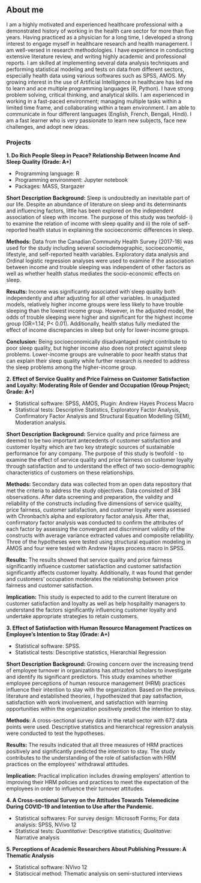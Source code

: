 ## About me

I am a highly motivated and experienced healthcare professional with a demonstrated history of working in the health care sector for more than five years. Having practiced as a physician for a long time, I developed a strong interest to engage myself in healthcare research and health management. I am well-versed in research methodologies. I have experience in conducting extensive literature review, and writing highly academic and professional reports. I am skilled at implementing several data analysis techniques and performing statistical modeling and tests on data from different sectors, especially health data using various softwares such as SPSS, AMOS. My growing interest in the use of Artificial Intelligence in healthcare has led me to learn and ace multiple programming languages (R, Python). I have strong problem solving, critical thinking, and analytical skills. I am experienced in working in a fast-paced environment; managing multiple tasks within a limited time frame, and collaborating within a team environment. I am able to communicate in four different languages (English, French, Bengali, Hindi). I am a fast learner who is very passionate to learn new subjects, face new challenges, and adopt new ideas. 

### Projects

**1. Do Rich People Sleep in Peace? Relationship Between Income And Sleep Quality (Grade: A+)**
- Programming language: R
- Programming environment: Jupyter notebook
- Packages: MASS, Stargazer

**Short Description**
**Background:** Sleep is undoubtedly an inevitable part of our life. Despite an abundance of literature on sleep and its determinants and influencing factors, little has been explored on the independent association of sleep with income. The purpose of this study was twofold- i) to examine the relation of income with sleep quality and ii) the role of self-reported health status in explaining the socioeconomic differences in sleep.

**Methods:** Data from the Canadian Community Health Survey (2017-18) was used for the study including several sociodemographic, socioeconomic, lifestyle, and self-reported health variables. Exploratory data analysis and Ordinal logistic regression analyses were used to examine if the association between income and trouble sleeping was independent of other factors as well as whether health status mediates the socio-economic effects on sleep.

**Results:** Income was significantly associated with sleep quality both independently and after adjusting for all other variables. In unadjusted models, relatively higher income groups were less likely to have trouble sleeping than the lowest income group. However, in the adjusted model, the odds of trouble sleeping were higher and significant for the highest income group (OR=1.14; P< 0.01). Additionally, health status fully mediated the effect of income discrepancies in sleep but only for lower-income groups. 

**Conclusion:** Being socioeconomically disadvantaged might contribute to poor sleep quality, but higher income also does not protect against sleep problems. Lower-income groups are vulnerable to poor health status that can explain their sleep quality while further research is needed to address the sleep problems among the higher-income group.

**2. Effect of Service Quality and Price Fairness on Customer Satisfaction and Loyalty: Moderating Role of Gender and Occupation (Group Project; Grade: A+)**
- Statistical software: SPSS, AMOS, Plugin: Andrew Hayes Process Macro
- Statistical tests: Descriptive Statistics, Exploratory Factor Analysis, Confirmatory Factor Analysis and Structural Equation Modelling (SEM), Moderation analysis.

**Short Description**
**Background:** Service quality and price fairness are deemed to be two important antecedents of customer satisfaction and customer loyalty which are two key strategic sources of sustainable performance for any company. The purpose of this study is twofold - to examine the effect of service quality and price fairness on customer loyalty through satisfaction and to understand the effect of two socio-demographic characteristics of customers on these relationships. 

**Methods:** Secondary data was collected from an open data repository that met the criteria to address the study objectives. Data consisted of 384 observations. After data screening and preparation, the validity and reliability of the constructs including five dimensions of service quality, price fairness, customer satisfaction, and customer loyalty were assessed with Chronbach’s alpha and exploratory factor analysis. After that, confirmatory factor analysis was conducted to confirm the attributes of each factor by assessing the convergent and discriminant validity of the constructs with average variance extracted values and composite reliability. Three of the hypotheses were tested using structural equation modeling in AMOS and four were tested with Andrew Hayes process macro in SPSS. 

**Results:** The results showed that service quality and price fairness significantly influence customer satisfaction and customer satisfaction significantly affects customer loyalty. Additionally, it was found that gender and customers’ occupation moderates the relationship between price fairness and customer satisfaction.

**Implication:** This study is expected to add to the current literature on customer satisfaction and loyalty as well as help hospitality managers to understand the factors significantly influencing customer loyalty and undertake appropriate strategies to retain customers.

**3. Effect of Satisfaction with Human Resource Management Practices on Employee’s Intention to Stay (Grade: A+)**
- Statistical software: SPSS.
- Statistical tests: Descriptive statistics, Hierarchial Regression

**Short Description**
**Background:** Growing concern over the increasing trend of employee turnover in organizations has attracted scholars to investigate and identify its significant predictors. This study examines whether employee perceptions of human resource management (HRM) practices influence their intention to stay with the organization. Based on the previous literature and established theories, I hypothesized that pay satisfaction, satisfaction with work involvement, and satisfaction with
learning opportunities within the organization positively predict the intention to stay. 

**Methods:** A cross-sectional survey data in the retail sector with 672 data points were used. Descriptive statistics and hierarchical regression analysis were conducted to test the hypotheses. 

**Results:** The results indicated that all three measures of HRM practices positively and significantly predicted the intention to stay. The study contributes to the understanding of the role of satisfaction with HRM practices on the employees’ withdrawal attitudes. 

**Implication:** Practical implication includes drawing employers’ attention to improving their HRM policies and practices to meet the expectation of the employees in order to influence their turnover attitudes.

**4. A Cross-sectional Survey on the Attitudes Towards Telemedicine During COVID-19 and Intention to Use after the Pandemic.**
- Statistical softwares: For survey design: Microsoft Forms; For data analysis: SPSS, NVivo 12
- Statistical tests: _Quantitative_: Descriptive statistics; _Qualitative_: Narrative analysis 

**5. Perceptions of Academic Researchers About Publishing Pressure: A Thematic Analysis**
- Statistical software: NVivo 12
- Statiscical method: Thematic analysis on semi-stuctured interviews 
